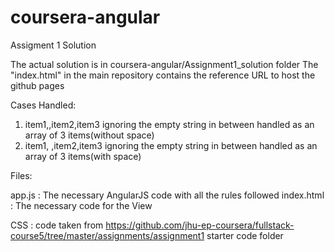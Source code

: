 # coursera-angular
Assigment 1 Solution

The actual solution is in coursera-angular/Assignment1_solution folder
The "index.html" in the main repository contains the reference URL to host the github pages

Cases Handled:
1. item1,,item2,item3 ignoring the empty string in between handled as an array of 3 items(without space)
2. item1, ,item2,item3 ignoring the empty string in between handled as an array of 3 items(with space)

Files:

app.js : The necessary AngularJS code with all the rules followed
index.html : The necessary code for the  View

CSS : code taken from https://github.com/jhu-ep-coursera/fullstack-course5/tree/master/assignments/assignment1 starter  code folder

